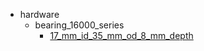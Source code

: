 * hardware
  * bearing_16000_series
    * [17_mm_id_35_mm_od_8_mm_depth](hardware/bearing_16000_series/17_mm_id_35_mm_od_8_mm_depth)
